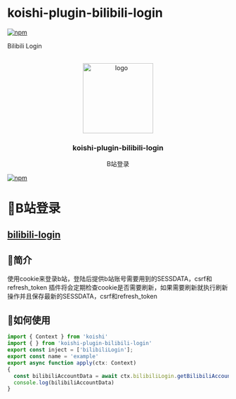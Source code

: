 # koishi-plugin-bilibili-login

[![npm](https://img.shields.io/npm/v/koishi-plugin-bilibili-login?style=flat-square)](https://www.npmjs.com/package/koishi-plugin-bilibili-login)

Bilibili Login



<!-- PROJECT LOGO -->
<br />
<div align="center">
  <a href="https://github.com/initialencounter/mykoishi">
    <a href="https://koishi.chat/" target="_blank">
    <img width="160" src="https://koishi.chat/logo.png" alt="logo">
  </a>
  </a>

<h3 align="center">koishi-plugin-bilibili-login</h3>

  <p align="center">
    B站登录
  </p>
</div>

[![npm](https://img.shields.io/npm/v/koishi-plugin-bilibili-login?style=flat-square)](https://www.npmjs.com/package/koishi-plugin-bilibili-login)

# 🎉B站登录

## [bilibili-login](https://github.com/jingming295/bilibili-login)

## 📝简介

使用cookie来登录b站，登陆后提供b站账号需要用到的SESSDATA，csrf和refresh_token
插件将会定期检查cookie是否需要刷新，如果需要刷新就执行刷新操作并且保存最新的SESSDATA，csrf和refresh_token

## 👀如何使用
```typescript
import { Context } from 'koishi'
import { } from 'koishi-plugin-bilibili-login'
export const inject = ['bilibiliLogin'];
export const name = 'example'
export async function apply(ctx: Context)
{
  const bilibiliAccountData = await ctx.bilibiliLogin.getBilibiliAccountData() // 获取sessdata, csrf, refresh_token
  console.log(bilibiliAccountData)
}
```
